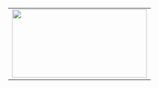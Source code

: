 <table>
  <tr>
    <td>
       <a href="https://solved.ac/chupszi"><img height="140px" width="275px" src="http://mazassumnida.wtf/api/v2/generate_badge?boj=chupszi" /></a>
    </td>
 </tr>
</table>

